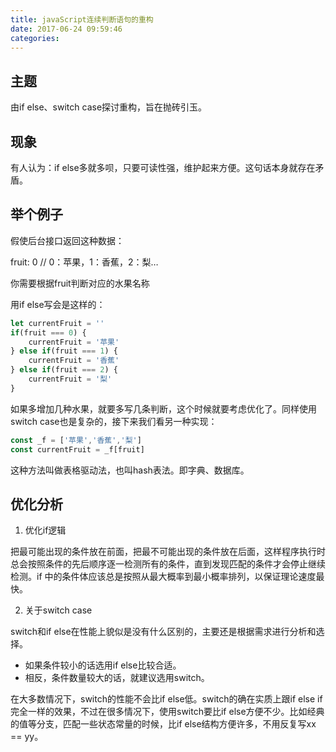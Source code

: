 ```yaml
---
title: javaScript连续判断语句的重构
date: 2017-06-24 09:59:46
categories:
---
```


## 主题
由if else、switch case探讨重构，旨在抛砖引玉。

## 现象
有人认为：if else多就多呗，只要可读性强，维护起来方便。这句话本身就存在矛盾。

## 举个例子
假使后台接口返回这种数据：

fruit: 0 // 0：苹果，1：香蕉，2：梨…

你需要根据fruit判断对应的水果名称

用if else写会是这样的：

```js
let currentFruit = ''
if(fruit === 0) {
    currentFruit = '苹果'
} else if(fruit === 1) {
    currentFruit = '香蕉'
} else if(fruit === 2) {
    currentFruit = '梨'
}
```

如果多增加几种水果，就要多写几条判断，这个时候就要考虑优化了。同样使用switch case也是复杂的，接下来我们看另一种实现：

```js
const _f = ['苹果','香蕉','梨']
const currentFruit = _f[fruit]
```

这种方法叫做表格驱动法，也叫hash表法。即字典、数据库。

## 优化分析

1. 优化if逻辑

把最可能出现的条件放在前面，把最不可能出现的条件放在后面，这样程序执行时总会按照条件的先后顺序逐一检测所有的条件，直到发现匹配的条件才会停止继续检测。if 中的条件体应该总是按照从最大概率到最小概率排列，以保证理论速度最快。

2. 关于switch case

switch和if else在性能上貌似是没有什么区别的，主要还是根据需求进行分析和选择。

- 如果条件较小的话选用if else比较合适。
- 相反，条件数量较大的话，就建议选用switch。

在大多数情况下，switch的性能不会比if else低。switch的确在实质上跟if else if 完全一样的效果，不过在很多情况下，使用switch要比if else方便不少。比如经典的值等分支，匹配一些状态常量的时候，比if else结构方便许多，不用反复写xx == yy。
